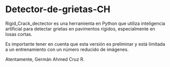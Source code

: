 # Detector-de-grietas-CH
Rigid_Crack_dectector es una herramienta en Python que utiliza inteligencia artificial para detectar grietas en pavimentos rígidos, especialmente en losas cortas.

Es importante tener en cuenta que esta versión es preliminar y está limitada a un entrenamiento con un número reducido de imágenes.      

Atentamente,
Germán Ahmed Cruz R.

